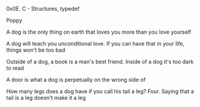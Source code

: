 0x0E. C - Structures, typedef

Poppy

A dog is the only thing on earth that loves you more than you love yourself

A dog will teach you unconditional love. If you can have that in your life, things won't be too bad

Outside of a dog, a book is a man's best friend. Inside of a dog it's too dark to read

A door is what a dog is perpetually on the wrong side of

How many legs does a dog have if you call his tail a leg? Four. Saying that a tail is a leg doesn't make it a leg

